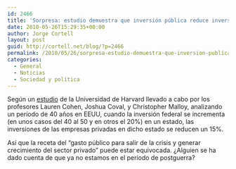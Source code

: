 ```yaml
---
id: 2466
title: 'Sorpresa: estudio demuestra que inversión pública reduce inversión privada'
date: 2010-05-26T15:29:35+00:00
author: Jorge Cortell
layout: post
guid: http://cortell.net/blog/?p=2466
permalink: /2010/05/26/sorpresa-estudio-demuestra-que-inversion-publica-reduce-inversion-privada/
categories:
  - General
  - Noticias
  - Sociedad y polí­tica
---
```

Según un <a title="HBS" href="http://hbswk.hbs.edu/item/6420.html?wknews=052410" target="_blank">estudio</a> de la Universidad de Harvard llevado a cabo por los profesores Lauren Cohen, Joshua Coval, y Christopher Malloy, analizando un período de 40 años en EEUU, cuando la inversión federal se incrementa (en unos casos del 40 al 50 y en otros el 20%) en un estado, las inversiones de las empresas privadas en dicho estado se reducen un 15%.

Así que la receta del &#8220;gasto público para salir de la crisis y generar crecimiento del sector privado&#8221; puede estar equivocada. ¿Alguien se ha dado cuenta de que ya no estamos en el período de postguerra?
